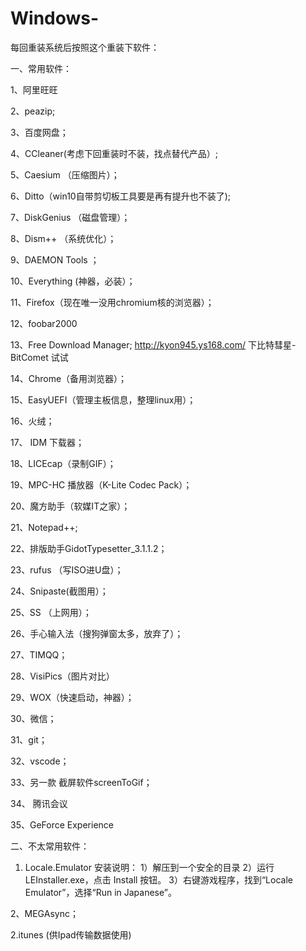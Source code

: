 # Windows-
每回重装系统后按照这个重装下软件：

一、常用软件：

1、阿里旺旺

2、peazip;

3、百度网盘；

4、CCleaner(考虑下回重装时不装，找点替代产品）;

5、Caesium （压缩图片）；

6、Ditto（win10自带剪切板工具要是再有提升也不装了);

7、DiskGenius （磁盘管理）；

8、Dism++ （系统优化）；

9、DAEMON Tools ；

10、Everything (神器，必装）；

11、Firefox（现在唯一没用chromium核的浏览器）；

12、foobar2000

13、Free Download Manager; http://kyon945.ys168.com/ 下比特彗星-BitComet 试试

14、Chrome（备用浏览器）；

15、EasyUEFI（管理主板信息，整理linux用）；

16、火绒；

17、 IDM 下载器；

18、LICEcap（录制GIF）；

19、MPC-HC 播放器（K-Lite Codec Pack）；

20、魔方助手（软媒IT之家）；

21、Notepad++;

22、排版助手GidotTypesetter_3.1.1.2；

23、rufus （写ISO进U盘）；

24、Snipaste(截图用）；

25、SS （上网用）；

26、手心输入法（搜狗弹窗太多，放弃了）；

27、TIMQQ；

28、VisiPics（图片对比）

29、WOX（快速启动，神器）；

30、微信；

31、git；

32、vscode；

33、另一款 截屏软件screenToGif；

34、 腾讯会议

35、GeForce Experience


二、不太常用软件：
1. Locale.Emulator
安装说明：
1）解压到一个安全的目录
2）运行 LEInstaller.exe，点击 Install 按钮。
3）右键游戏程序，找到“Locale Emulator”，选择“Run in Japanese”。

2、MEGAsync；

2.itunes (供Ipad传输数据使用)
